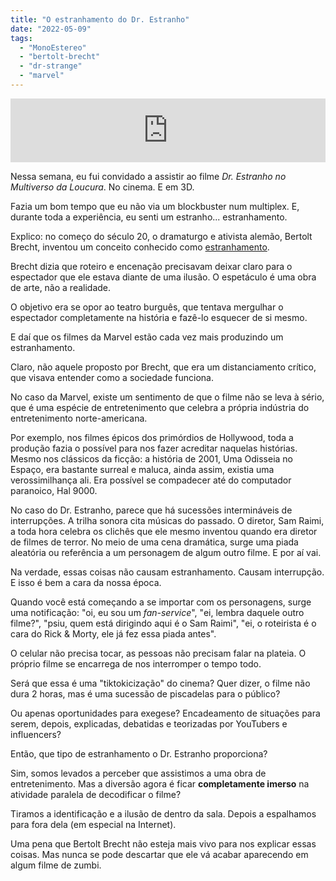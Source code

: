 ```yaml
---
title: "O estranhamento do Dr. Estranho"
date: "2022-05-09"
tags: 
  - "MonoEstereo"
  - "bertolt-brecht"
  - "dr-strange"
  - "marvel"
---
```


<iframe src="https://anchor.fm/MonoEstéreo/embed/episodes/O-estranhamento-do-Dr--Estranho-e1i80g4" height="102px" width="100%" frameborder="0" scrolling="no"></iframe>

Nessa semana, eu fui convidado a assistir ao filme _Dr. Estranho no Multiverso da Loucura_. No cinema. E em 3D.

Fazia um bom tempo que eu não via um blockbuster num multiplex. E, durante toda a experiência, eu senti um estranho... estranhamento.

Explico: no começo do século 20, o dramaturgo e ativista alemão, Bertolt Brecht, inventou um conceito conhecido como [estranhamento](https://en.wikipedia.org/wiki/Distancing_effect).

Brecht dizia que roteiro e encenação precisavam deixar claro para o espectador que ele estava diante de uma ilusão. O espetáculo é uma obra de arte, não a realidade.

O objetivo era se opor ao teatro burguês, que tentava mergulhar o espectador completamente na história e fazê-lo esquecer de si mesmo.

E daí que os filmes da Marvel estão cada vez mais produzindo um estranhamento.

Claro, não aquele proposto por Brecht, que era um distanciamento crítico, que visava entender como a sociedade funciona.

No caso da Marvel, existe um sentimento de que o filme não se leva à sério, que é uma espécie de entretenimento que celebra a própria indústria do entretenimento norte-americana.

Por exemplo, nos filmes épicos dos primórdios de Hollywood, toda a produção fazia o possível para nos fazer acreditar naquelas histórias. Mesmo nos clássicos da ficção: a história de 2001, Uma Odisseia no Espaço, era bastante surreal e maluca, ainda assim, existia uma verossimilhança ali. Era possível se compadecer até do computador paranoico, Hal 9000.

No caso do Dr. Estranho, parece que há sucessões intermináveis de interrupções. A trilha sonora cita músicas do passado. O diretor, Sam Raimi, a toda hora celebra os clichês que ele mesmo inventou quando era diretor de filmes de terror. No meio de uma cena dramática, surge uma piada aleatória ou referência a um personagem de algum outro filme. E por aí vai.

Na verdade, essas coisas não causam estranhamento. Causam interrupção. E isso é bem a cara da nossa época.

Quando você está começando a se importar com os personagens, surge uma notificação: "oi, eu sou um _fan-service_", "ei, lembra daquele outro filme?", "psiu, quem está dirigindo aqui é o Sam Raimi", "ei, o roteirista é o cara do Rick & Morty, ele já fez essa piada antes".

O celular não precisa tocar, as pessoas não precisam falar na plateia. O próprio filme se encarrega de nos interromper o tempo todo.

Será que essa é uma "tiktokicização" do cinema? Quer dizer, o filme não dura 2 horas, mas é uma sucessão de piscadelas para o público?

Ou apenas oportunidades para exegese? Encadeamento de situações para serem, depois, explicadas, debatidas e teorizadas por YouTubers e influencers?

Então, que tipo de estranhamento o Dr. Estranho proporciona?

Sim, somos levados a perceber que assistimos a uma obra de entretenimento. Mas a diversão agora é ficar **completamente imerso** na atividade paralela de decodificar o filme?

Tiramos a identificação e a ilusão de dentro da sala. Depois a espalhamos para fora dela (em especial na Internet).

Uma pena que Bertolt Brecht não esteja mais vivo para nos explicar essas coisas. Mas nunca se pode descartar que ele vá acabar aparecendo em algum filme de zumbi.
